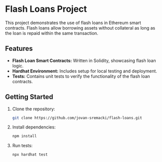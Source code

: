 # Flash Loans Project

This project demonstrates the use of flash loans in Ethereum smart contracts. Flash loans allow borrowing assets without collateral as long as the loan is repaid within the same transaction.

## Features

- **Flash Loan Smart Contracts:** Written in Solidity, showcasing flash loan logic.
- **Hardhat Environment:** Includes setup for local testing and deployment.
- **Tests:** Contains unit tests to verify the functionality of the flash loan contracts.

## Getting Started

1. Clone the repository:
   ```bash
   git clone https://github.com/jovan-sremacki/flash-loans.git
   ```
2. Install dependencies:
   ```bash
   npm install
   ```
3. Run tests:
   ```bash
   npx hardhat test
   ```